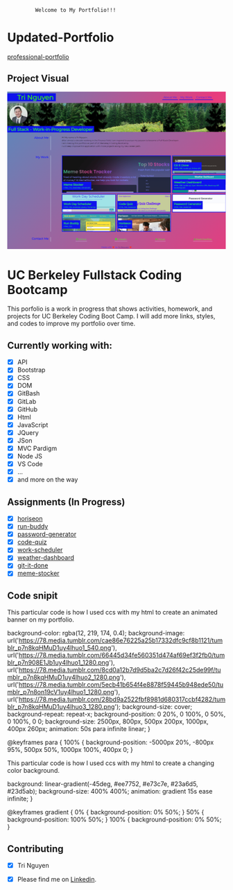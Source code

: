              Welcome to My Portfolio!!!

# Updated-Portfolio
[professional-portfolio](https://tringuyen1086.github.io/professional-portfolio-tri-nguyen/)

## Project Visual
![launching-page](./assets/images/launch-page.png)

# UC Berkeley Fullstack Coding Bootcamp

This porfolio is a work in progress that shows activities, homework, and projects for UC Berkeley Coding Boot Camp. 
I will add more links, styles, and codes to improve my portfolio over time.

## Currently working with:
* [x] API
* [x] Bootstrap
* [x] CSS
* [x] DOM
* [x] GitBash
* [x] GitLab
* [x] GitHub
* [x] Html
* [x] JavaScript
* [x] JQuery
* [x] JSon
* [x] MVC Pardigm
* [x] Node JS
* [x] VS Code
* [x] ...
* [x] and more on the way

## Assignments (In Progress)

* [x] [horiseon](https://tringuyen1086.github.io/horiseon)
* [x] [run-buddy](https://tringuyen1086.github.io/run-buddy/)
* [x] [password-generator](https://tringuyen1086.github.io/password-generator-ultimate/)
* [x] [code-quiz](https://tringuyen1086.github.io/code-quiz-basis/)
* [x] [work-scheduler](https://tringuyen1086.github.io/work-scheduler-ultimate/)
* [x] [weather-dashboard](https://tringuyen1086.github.io/weather-dashboard-ultimate/)
* [x] [git-it-done](https://tringuyen1086.github.io/git-it-done-ultimate/)
* [x] [meme-stocker](https://tringuyen1086.github.io/meme-stocker/)

## Code snipit 
This particular code is how I used ccs with my html to create an animated banner on my portfolio.


  background-color: rgba(12, 219, 174, 0.4);
  background-image:   
    url('https://78.media.tumblr.com/cae86e76225a25b17332dfc9cf8b1121/tumblr_p7n8kqHMuD1uy4lhuo1_540.png'), 
    url('https://78.media.tumblr.com/66445d34fe560351d474af69ef3f2fb0/tumblr_p7n908E1Jb1uy4lhuo1_1280.png'),
    url('https://78.media.tumblr.com/8cd0a12b7d9d5ba2c7d26f42c25de99f/tumblr_p7n8kqHMuD1uy4lhuo2_1280.png'),
    url('https://78.media.tumblr.com/5ecb41b654f4e8878f59445b948ede50/tumblr_p7n8on19cV1uy4lhuo1_1280.png'),
    url('https://78.media.tumblr.com/28bd9a2522fbf8981d680317ccbf4282/tumblr_p7n8kqHMuD1uy4lhuo3_1280.png');
  background-size: cover;
  background-repeat: repeat-x;
  background-position: 
    0 20%,
    0 100%,
    0 50%,
    0 100%,
    0 0;
  background-size: 
    2500px,
    800px,
    500px 200px,
    1000px,
    400px 260px;
  animation: 50s para infinite linear;
  }

@keyframes para {
  100% {
    background-position: 
      -5000px 20%,
      -800px 95%,
      500px 50%,
      1000px 100%,
      400px 0;
    }

This particular code is how I used ccs with my html to create a changing color background.

background: linear-gradient(-45deg, #ee7752, #e73c7e, #23a6d5, #23d5ab);
    background-size: 400% 400%;
    animation: gradient 15s ease infinite;
}

@keyframes gradient {
    0% {
        background-position: 0% 50%;
    }
    50% {
        background-position: 100% 50%;
    }
    100% {
        background-position: 0% 50%;
    }



## Contributing

* [x] Tri Nguyen
* [x] Please find me on [Linkedin](https://www.linkedin.com/in/tri-nguyen-1086).



